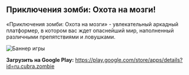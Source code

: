 ## Приключения зомби: Охота на мозги!

«Приключения зомби: Охота на мозги» - увлекательный аркадный платформер, в котором вас ждет опаснейший мир, наполненный различными препятствиями и ловушками.

![Баннер игры](http://cubra.ru/wp-content/themes/cubra/images/banner.png)

**Загрузить на Google Play:** https://play.google.com/store/apps/details?id=ru.cubra.zombie
